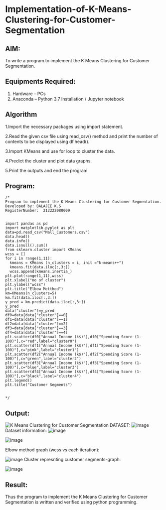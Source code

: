 # Implementation-of-K-Means-Clustering-for-Customer-Segmentation

## AIM:
To write a program to implement the K Means Clustering for Customer Segmentation.

## Equipments Required:
1. Hardware – PCs
2. Anaconda – Python 3.7 Installation / Jupyter notebook

## Algorithm
1.Import the necessary packages using import statement.

2.Read the given csv file using read_csv() method and print the number of contents to be displayed using df.head().

3.Import KMeans and use for loop to cluster the data.

4.Predict the cluster and plot data graphs.

5.Print the outputs and end the program

## Program:
```
/*
Program to implement the K Means Clustering for Customer Segmentation.
Developed by: BALAJEE K.S
RegisterNumber:  212222080009


import pandas as pd
import matplotlib.pyplot as plt
data=pd.read_csv("Mall_Customers.csv")
data.head()
data.info()
data.isnull().sum()
from sklearn.cluster import KMeans
wcss = []
for i in range(1,11):
  kmeans = KMeans (n_clusters = i, init ="k-means++")
  kmeans.fit(data.iloc[:,3:])
  wcss.append(kmeans.inertia_)
plt.plot(range(1,11),wcss)
plt.xlabel("no of cluster")
plt.ylabel("wcss")
plt.title("Elbow Metthod")
km=KMeans(n_clusters=5)
km.fit(data.iloc[:,3:])
y_pred = km.predict(data.iloc[:,3:])
y_pred
data["cluster"]=y_pred
df0=data[data["cluster"]==0]
df1=data[data["cluster"]==1]
df2=data[data["cluster"]==2]
df3=data[data["cluster"]==3]
df4=data[data["cluster"]==4]
plt.scatter(df0["Annual Income (k$)"],df0["Spending Score (1-100)"],c="red",label="cluster0")
plt.scatter(df1["Annual Income (k$)"],df1["Spending Score (1-100)"],c="pink",label="cluster1")
plt.scatter(df2["Annual Income (k$)"],df2["Spending Score (1-100)"],c="green",label="cluster2")
plt.scatter(df3["Annual Income (k$)"],df3["Spending Score (1-100)"],c="blue",label="cluster3")
plt.scatter(df4["Annual Income (k$)"],df4["Spending Score (1-100)"],c="black",label="cluster4")
plt.legend()
plt.title("Customer Segments")


*/
```

## Output:
![K Means Clustering for Customer Segmentation](sam.png)
DATASET:
![image](https://github.com/AkilaMohan/Implementation-of-K-Means-Clustering-for-Customer-Segmentation/assets/131589871/29fe99f3-f466-4dbb-a7c3-cd6ca1fa89b6)
Dataset information:
![image](https://github.com/AkilaMohan/Implementation-of-K-Means-Clustering-for-Customer-Segmentation/assets/131589871/dfd0bde1-0431-44ba-8fa5-56eb6911299b)

![image](https://github.com/AkilaMohan/Implementation-of-K-Means-Clustering-for-Customer-Segmentation/assets/131589871/fe9320f4-23bc-406a-9a7b-a8596b5c6e45)

Elbow method graph (wcss vs each iteration):

![image](https://github.com/AkilaMohan/Implementation-of-K-Means-Clustering-for-Customer-Segmentation/assets/131589871/77fa2001-5091-4864-84a0-72c618c3ee41)
Cluster represnting customer segments-graph:

![image](https://github.com/AkilaMohan/Implementation-of-K-Means-Clustering-for-Customer-Segmentation/assets/131589871/6fe98605-8621-4978-b47d-84a78168d6e3)






## Result:
Thus the program to implement the K Means Clustering for Customer Segmentation is written and verified using python programming.
